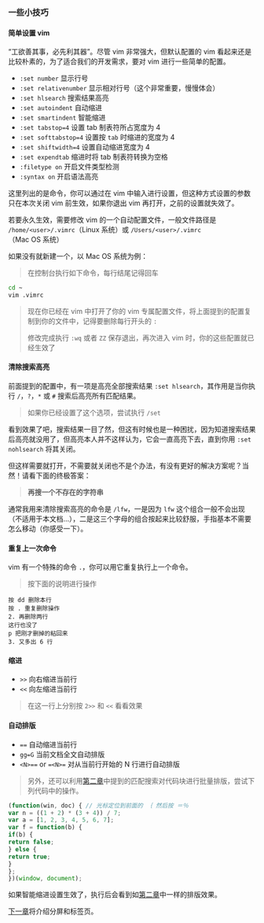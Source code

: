### 一些小技巧

#### 简单设置 vim

“工欲善其事，必先利其器”。尽管 vim 非常强大，但默认配置的 vim 看起来还是比较朴素的，为了适合我们的开发需求，要对 vim 进行一些简单的配置。
- ```:set number``` 显示行号
- ```:set relativenumber``` 显示相对行号（这个非常重要，慢慢体会）
- ```:set hlsearch``` 搜索结果高亮
- ```:set autoindent``` 自动缩进
- ```:set smartindent``` 智能缩进
- ```:set tabstop=4``` 设置 tab 制表符所占宽度为 4
- ```:set softtabstop=4``` 设置按 ```tab``` 时缩进的宽度为 4
- ```:set shiftwidth=4``` 设置自动缩进宽度为 4
- ```:set expendtab``` 缩进时将 tab 制表符转换为空格
- ```:filetype on``` 开启文件类型检测
- ```:syntax on``` 开启语法高亮

这里列出的是命令，你可以通过在 vim 中输入进行设置，但这种方式设置的参数只在本次关闭 vim 前生效，如果你退出 vim 再打开，之前的设置就失效了。

若要永久生效，需要修改 vim 的一个自动配置文件，一般文件路径是 ```/home/<user>/.vimrc```（Linux 系统）或 ```/Users/<user>/.vimrc```（Mac OS 系统）

如果没有就新建一个，以 Mac OS 系统为例：

> 在控制台执行如下命令，每行结尾记得回车

```bash
cd ~
vim .vimrc
```

> 现在你已经在 vim 中打开了你的 vim 专属配置文件，将上面提到的配置复制到你的文件中，记得要删除每行开头的 ```:```
>
> 修改完成执行 ```:wq``` 或者 ```ZZ``` 保存退出，再次进入 vim 时，你的这些配置就已经生效了

#### 清除搜索高亮

前面提到的配置中，有一项是高亮全部搜索结果 ```:set hlsearch```，其作用是当你执行 ```/```，```?```，```*``` 或 ```#``` 搜索后高亮所有匹配结果。

> 如果你已经设置了这个选项，尝试执行 ```/set```

看到效果了吧，搜索结果一目了然，但这有时候也是一种困扰，因为知道搜索结果后高亮就没用了，但高亮本人并不这样认为，它会一直高亮下去，直到你用 ```:set nohlsearch``` 将其关闭。

但这样需要就打开，不需要就关闭也不是个办法，有没有更好的解决方案呢？当然！请看下面的终极答案：

> **再搜一个不存在的字符串**

通常我用来清除搜索高亮的命令是 ```/lfw```，一是因为 ```lfw``` 这个组合一般不会出现（不适用于本文档...），二是这三个字母的组合按起来比较舒服，手指基本不需要怎么移动（你感受一下）。

#### 重复上一次命令

vim 有一个特殊的命令 ```.```，你可以用它重复执行上一个命令。

> 按下面的说明进行操作

```
按 dd 删除本行
按 . 重复删除操作
2. 再删除两行
这行也没了
p 把刚才删掉的粘回来
3. 又多出 6 行
```

#### 缩进
- ```>>``` 向右缩进当前行
- ```<<``` 向左缩进当前行

> 在这一行上分别按 ```2>>``` 和 ```<<``` 看看效果

#### 自动排版
- ```==``` 自动缩进当前行
- ```gg=G``` 当前文档全文自动排版
- ```<N>==``` or ```=<N>=``` 对从当前行开始的 N 行进行自动排版

> 另外，还可以利用[第二章](file-two.md)中提到的匹配搜索对代码块进行批量排版，尝试下列代码中的操作。

```javascript
(function(win, doc) { // 光标定位到前面的 ｛ 然后按 ＝％
var n = ((1 + 2) * (3 + 4)) / 7;
var a = [1, 2, 3, 4, 5, 6, 7];
var f = function(b) {
if(b) {
return false;
} else {
return true;
}
};
})(window, document);
```
如果智能缩进设置生效了，执行后会看到如[第二章](file－two.md)中一样的排版效果。

[下一章](file-five.md)将介绍分屏和标签页。
